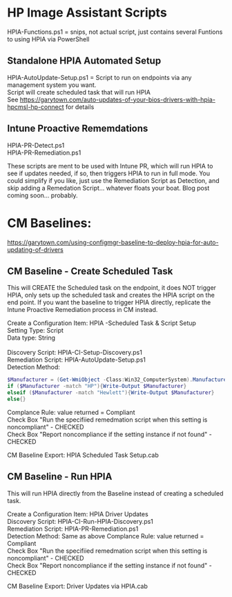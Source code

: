 # HP Image Assistant Scripts

HPIA-Functions.ps1 = snips, not actual script, just contains several Funtions to using HPIA via PowerShell <br>

## Standalone HPIA Automated Setup
HPIA-AutoUpdate-Setup.ps1 = Script to run on endpoints via any management system you want. <br>
Script will create scheduled task that will run HPIA<br>
See https://garytown.com/auto-updates-of-your-bios-drivers-with-hpia-hpcmsl-hp-connect for details


## Intune Proactive Rememdations
HPIA-PR-Detect.ps1<br>
HPIA-PR-Remediation.ps1<br>

These scripts are ment to be used with Intune PR, which will run HPIA to see if updates needed, if so, then triggers HPIA to run in full mode.
You could simplify if you like, just use the Remediation Script as Detection, and skip adding a Remedation Script... whatever floats your boat.  Blog post coming soon... probably.<br>

# CM Baselines:
https://garytown.com/using-configmgr-baseline-to-deploy-hpia-for-auto-updating-of-drivers

## CM Baseline - Create Scheduled Task
This will CREATE the Scheduled task on the endpoint, it does NOT trigger HPIA, only sets up the scheduled task and creates the HPIA script on the end point.
If you want the baseline to trigger HPIA directly, replicate the Intune Proactive Remediation process in CM instead.<br>

Create a Configuration Item: HPIA -Scheduled Task & Script Setup<br>
Setting Type: Script<br>
Data type: String<br>
<br>
Discovery Script: HPIA-CI-Setup-Discovery.ps1<br>
Remediation Script: HPIA-AutoUpdate-Setup.ps1<br>
Detection Method:<br>
```PowerShell
$Manufacturer = (Get-WmiObject -Class:Win32_ComputerSystem).Manufacturer
if ($Manufacturer -match "HP"){Write-Output $Manufacturer}
elseif ($Manufacturer -match "Hewlett"){Write-Output $Manufacturer}
else{}
```
Complance Rule: value returned = Compliant<br>
Check Box "Run the specifiied remedmation script when this setting is noncompliant" - CHECKED<br>
Check Box "Report noncompliance if the setting instance if not found" - CHECKED<br>

CM Baseline Export: HPIA Scheduled Task Setup.cab

## CM Baseline - Run HPIA
This will run HPIA directly from the Baseline instead of creating a scheduled task.

Create a Configuration Item: HPIA Driver Updates<br>
Discovery Script: HPIA-CI-Run-HPIA-Discovery.ps1<br>
Remediation Script: HPIA-PR-Remediation.ps1<br>
Detection Method: Same as above
Complance Rule: value returned = Compliant<br>
Check Box "Run the specifiied remedmation script when this setting is noncompliant" - CHECKED<br>
Check Box "Report noncompliance if the setting instance if not found" - CHECKED<br>

CM Baseline Export: Driver Updates via HPIA.cab
